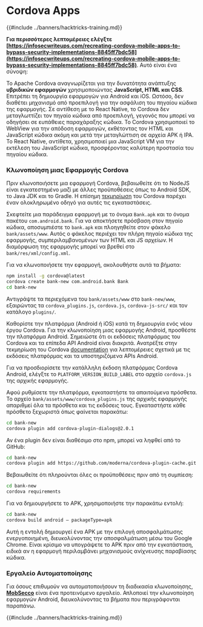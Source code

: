 # Cordova Apps

{{#include ../banners/hacktricks-training.md}}

**Για περισσότερες λεπτομέρειες ελέγξτε [https://infosecwriteups.com/recreating-cordova-mobile-apps-to-bypass-security-implementations-8845ff7bdc58](https://infosecwriteups.com/recreating-cordova-mobile-apps-to-bypass-security-implementations-8845ff7bdc58)**. Αυτό είναι ένα σύνοψη:

Το Apache Cordova αναγνωρίζεται για την δυνατότητα ανάπτυξης **υβριδικών εφαρμογών** χρησιμοποιώντας **JavaScript, HTML και CSS**. Επιτρέπει τη δημιουργία εφαρμογών για Android και iOS. Ωστόσο, δεν διαθέτει μηχανισμό από προεπιλογή για την ασφάλιση του πηγαίου κώδικα της εφαρμογής. Σε αντίθεση με το React Native, το Cordova δεν μεταγλωττίζει τον πηγαίο κώδικα από προεπιλογή, γεγονός που μπορεί να οδηγήσει σε ευπάθειες παραχάραξης κώδικα. Το Cordova χρησιμοποιεί το WebView για την απόδοση εφαρμογών, εκθέτοντας τον HTML και JavaScript κώδικα ακόμη και μετά την μεταγλώττιση σε αρχεία APK ή IPA. Το React Native, αντίθετα, χρησιμοποιεί μια JavaScript VM για την εκτέλεση του JavaScript κώδικα, προσφέροντας καλύτερη προστασία του πηγαίου κώδικα.

### Κλωνοποίηση μιας Εφαρμογής Cordova

Πριν κλωνοποιήσετε μια εφαρμογή Cordova, βεβαιωθείτε ότι το NodeJS είναι εγκατεστημένο μαζί με άλλες προϋποθέσεις όπως το Android SDK, το Java JDK και το Gradle. Η επίσημη [τεκμηρίωση](https://cordova.apache.org/docs/en/11.x/guide/cli/#install-pre-requisites-for-building) του Cordova παρέχει έναν ολοκληρωμένο οδηγό για αυτές τις εγκαταστάσεις.

Σκεφτείτε μια παράδειγμα εφαρμογή με το όνομα `Bank.apk` και το όνομα πακέτου `com.android.bank`. Για να αποκτήσετε πρόσβαση στον πηγαίο κώδικα, αποσυμπιέστε το `bank.apk` και πλοηγηθείτε στον φάκελο `bank/assets/www`. Αυτός ο φάκελος περιέχει τον πλήρη πηγαίο κώδικα της εφαρμογής, συμπεριλαμβανομένων των HTML και JS αρχείων. Η διαμόρφωση της εφαρμογής μπορεί να βρεθεί στο `bank/res/xml/config.xml`.

Για να κλωνοποιήσετε την εφαρμογή, ακολουθήστε αυτά τα βήματα:
```bash
npm install -g cordova@latest
cordova create bank-new com.android.bank Bank
cd bank-new
```
Αντιγράψτε τα περιεχόμενα του `bank/assets/www` στο `bank-new/www`, εξαιρώντας τα `cordova_plugins.js`, `cordova.js`, `cordova-js-src/` και τον κατάλογο `plugins/`.

Καθορίστε την πλατφόρμα (Android ή iOS) κατά τη δημιουργία ενός νέου έργου Cordova. Για την κλωνοποίηση μιας εφαρμογής Android, προσθέστε την πλατφόρμα Android. Σημειώστε ότι οι εκδόσεις πλατφόρμας του Cordova και τα επίπεδα API Android είναι διακριτά. Ανατρέξτε στην τεκμηρίωση του Cordova [documentation](https://cordova.apache.org/docs/en/11.x/guide/platforms/android/) για λεπτομέρειες σχετικά με τις εκδόσεις πλατφόρμας και τα υποστηριζόμενα APIs Android.

Για να προσδιορίσετε την κατάλληλη έκδοση πλατφόρμας Cordova Android, ελέγξτε το `PLATFORM_VERSION_BUILD_LABEL` στο αρχείο `cordova.js` της αρχικής εφαρμογής.

Αφού ρυθμίσετε την πλατφόρμα, εγκαταστήστε τα απαιτούμενα πρόσθετα. Το αρχείο `bank/assets/www/cordova_plugins.js` της αρχικής εφαρμογής απαριθμεί όλα τα πρόσθετα και τις εκδόσεις τους. Εγκαταστήστε κάθε πρόσθετο ξεχωριστά όπως φαίνεται παρακάτω:
```bash
cd bank-new
cordova plugin add cordova-plugin-dialogs@2.0.1
```
Αν ένα plugin δεν είναι διαθέσιμο στο npm, μπορεί να ληφθεί από το GitHub:
```bash
cd bank-new
cordova plugin add https://github.com/moderna/cordova-plugin-cache.git
```
Βεβαιωθείτε ότι πληρούνται όλες οι προϋποθέσεις πριν από τη συμπίεση:
```bash
cd bank-new
cordova requirements
```
Για να δημιουργήσετε το APK, χρησιμοποιήστε την παρακάτω εντολή:
```bash
cd bank-new
cordova build android — packageType=apk
```
Αυτή η εντολή δημιουργεί ένα APK με την επιλογή αποσφαλμάτωσης ενεργοποιημένη, διευκολύνοντας την αποσφαλμάτωση μέσω του Google Chrome. Είναι κρίσιμο να υπογράψετε το APK πριν από την εγκατάσταση, ειδικά αν η εφαρμογή περιλαμβάνει μηχανισμούς ανίχνευσης παραβίασης κώδικα.

### Εργαλείο Αυτοματοποίησης

Για όσους επιθυμούν να αυτοματοποιήσουν τη διαδικασία κλωνοποίησης, **[MobSecco](https://github.com/Anof-cyber/MobSecco)** είναι ένα προτεινόμενο εργαλείο. Απλοποιεί την κλωνοποίηση εφαρμογών Android, διευκολύνοντας τα βήματα που περιγράφονται παραπάνω.

{{#include ../banners/hacktricks-training.md}}
